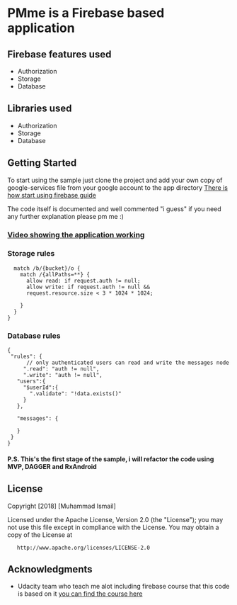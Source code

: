# PMme is a Firebase based application 

## Firebase features used

* Authorization
* Storage
* Database

## Libraries used

* Authorization
* Storage
* Database


## Getting Started

To start using the sample just clone the project and add your own copy of  google-services file from your google account to the app
directory [There is how start using firebase guide](https://firebase.google.com/docs/android/setup) 

The code itself is documented and well commented "i guess" if you need any further explanation please pm me :)

### [Video showing the application working](https://youtu.be/cRNqF4fEdWI) 

### Storage rules

``` service firebase.storage {
  match /b/{bucket}/o {
    match /{allPaths=**} {
      allow read: if request.auth != null;
      allow write: if request.auth != null && 
      request.resource.size < 3 * 1024 * 1024;

    }
  }
}
```

### Database rules

```
{
 "rules": {
      // only authenticated users can read and write the messages node
     ".read": "auth != null",
     ".write": "auth != null",
   "users":{
     "$userId":{
       ".validate": "!data.exists()"
     }
   },
   
   "messages": {

   }
 }
}
```

#### P.S. This's the first stage of the sample, i will refactor the code using MVP, DAGGER and RxAndroid 


## License

   Copyright [2018] [Muhammad Ismail]

   Licensed under the Apache License, Version 2.0 (the "License");
   you may not use this file except in compliance with the License.
   You may obtain a copy of the License at

       http://www.apache.org/licenses/LICENSE-2.0

## Acknowledgments

* Udacity team who teach me alot including firebase course that this code is based on it [you can find the course here](https://eg.udacity.com/course/firebase-in-a-weekend-by-google-android--ud0352) 
